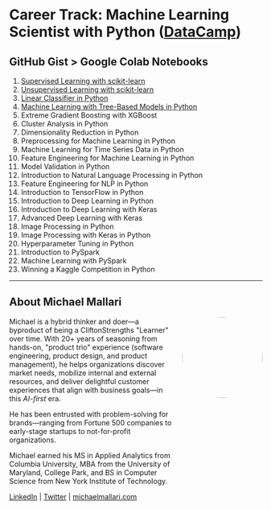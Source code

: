 # Career Track: Machine Learning Scientist with Python (<a href="https://app.datacamp.com/learn/career-tracks/machine-learning-scientist-with-python" target="_blank">DataCamp</a>)

## GitHub Gist > Google Colab Notebooks

1. [Supervised Learning with scikit-learn](https://gist.github.com/michaelmallari/4650110348136e6bf7b42eaf5aeab099)
1. [Unsupervised Learning with scikit-learn](https://gist.github.com/michaelmallari/dba3af6855df09643e090adf99dd57dd)
1. [Linear Classifier in Python](https://gist.github.com/michaelmallari/bb19394231d950486cceba756078aca8)
1. [Machine Learning with Tree-Based Models in Python](https://gist.github.com/michaelmallari/7092bb293f5ef296f26d6f06ea71d09d)
1. Extreme Gradient Boosting with XGBoost
1. Cluster Analysis in Python
1. Dimensionality Reduction in Python
1. Preprocessing for Machine Learning in Python
1. Machine Learning for Time Series Data in Python
1. Feature Engineering for Machine Learning in Python
1. Model Validation in Python
1. Introduction to Natural Language Processing in Python
1. Feature Engineering for NLP in Python
1. Introduction to TensorFlow in Python
1. Introduction to Deep Learning in Python
1. Introduction to Deep Learning with Keras
1. Advanced Deep Learning with Keras
1. Image Processing in Python
1. Image Processing with Keras in Python
1. Hyperparameter Tuning in Python
1. Introduction to PySpark
1. Machine Learning with PySpark
1. Winning a Kaggle Competition in Python

---

## About Michael Mallari

<img src="https://www.michaelmallari.com/img/headshot.jpg" width="160" height="160" align="right" style="margin: 0px 0px 160px 20px; border-radius: 50%;" />

Michael is a hybrid thinker and doer—a byproduct of being a CliftonStrengths "Learner" over time. With 20+ years of seasoning from hands-on, "product trio" experience (software engineering, product design, and product management), he helps organizations discover market needs, mobilize internal and external resources, and deliver delightful customer experiences that align with business goals—in this *AI-first* era.

He has been entrusted with problem-solving for brands—ranging from Fortune 500 companies to early-stage startups to not-for-profit organizations.

Michael earned his MS in Applied Analytics from Columbia University, MBA from the University of Maryland, College Park, and BS in Computer Science from New York Institute of Technology.

<a href="https://www.linkedin.com/in/mmallari" target="_blank">LinkedIn</a> | <a href="https://twitter.com/MichaelMallari" target="_blank">Twitter</a> | <a href="https://www.michaelmallari.com" target="_blank">michaelmallari.com</a>
